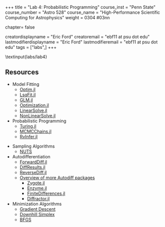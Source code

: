 +++
title = "Lab 4: Probabilistic Programming"
course_inst = "Penn State"
course_number = "Astro 528"
course_name = "High-Performance Scientific Computing for Astrophysics"
weight = 0304  #03nn

chapter= false

creatordisplayname = "Eric Ford"
creatoremail = "ebf11 at psu dot edu"
lastmodifierdisplayname = "Eric Ford"
lastmodifieremail = "ebf11 at psu dot edu"
tags = ["labs",]
+++

\textinput{labs/lab4}

##  Resources
- Model Fitting
   - [Optim.jl](https://github.com/JuliaNLSolvers/Optim.jl)
   - [LsqFit.jl](https://github.com/JuliaNLSolvers/LsqFit.jl)
   - [GLM.jl](https://github.com/JuliaStats/GLM.jl)
   - [Optimization.jl](https://github.com/SciML/Optimization.jl)
   - [LinearSolve.jl](https://docs.sciml.ai/LinearSolve/stable/)
   - [NonLinearSolve.jl](https://docs.sciml.ai/NonlinearSolve/stable/)
- Probabilistic Programming
   - [Turing.jl](https://turing.ml/)
   - [MCMCChains.jl](https://github.com/TuringLang/MCMCChains.jl)
   - [RvInfer.jl](https://rxinfer.com/)
<!--   - [Soss.jl](https://github.com/cscherrer/Soss.jl) -->
- Sampling Algorithms
   - [NUTS](https://arxiv.org/abs/1111.4246)
- Autodifferentiation
   - [ForwardDiff.jl](https://juliadiff.org/ForwardDiff.jl/stable/)
   - [DiffResults.jl](https://juliadiff.org/DiffResults.jl/stable/)
   - [ReverseDiff.jl](https://github.com/JuliaDiff/ReverseDiff.jl)
   - [Overview of more Autodiff packages](https://juliadiff.org/)
     - [Zygote.jl](https://github.com/FluxML/Zygote.jl)
     - [Enzyme.jl](https://github.com/EnzymeAD/Enzyme.jl)
     - [FiniteDifferences.jl](https://github.com/JuliaDiff/FiniteDifferences.jl)
     - [Diffractor.jl](https://github.com/JuliaDiff/Diffractor.jl)
- Minimization Algorithms
   - [Gradient Descent](https://en.wikipedia.org/wiki/Gradient_descent)
   - [Downhill Simplex](https://en.wikipedia.org/wiki/Nelder%E2%80%93Mead_method)
   - [BFGS](https://en.wikipedia.org/wiki/Broyden%E2%80%93Fletcher%E2%80%93Goldfarb%E2%80%93Shanno_algorithm)
